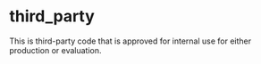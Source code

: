 # third_party
This is third-party code that is approved for internal use for either production or evaluation.


